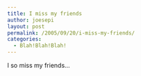 ```yaml
---
title: I miss my friends
author: joesepi
layout: post
permalink: /2005/09/20/i-miss-my-friends/
categories:
  - Blah!Blah!Blah!
---
```

I so miss my friends&#8230;